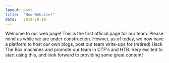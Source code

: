 ```yaml
---
layout: post
title:  "New Website!"
date:   2019-10-18
---
```


Welcome to our web page! This is the first official page for our team. Please mind us while we are under construction. Howver, as of today, we now have a platform to host our own blogs, post our team write-ups for (retired) Hack The Box machines and promote our team in CTF's and HTB. Very excited to start using this, and look forward to providing some great content!
